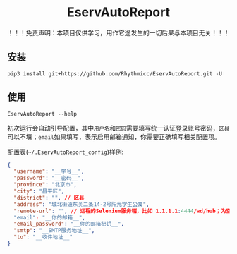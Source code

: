 <h1 style="text-align: center"> EservAutoReport </h1>

！！！免责声明：本项目仅供学习，用作它途发生的一切后果与本项目无关！！！

## 安装

```shell
pip3 install git+https://github.com/Rhythmicc/EservAutoReport.git -U
```

## 使用

```shell
EservAutoReport --help
```

初次运行会自动引导配置，其中`用户名`和`密码`需要填写统一认证登录账号密码，`区县`可以不填；`email`如果填写，表示启用邮箱通知，你需要正确填写相关配置项。

配置表(`~/.EservAutoReport_config`)样例:

```json
{
  "username": "__学号__",
  "password": "__密码__",
  "province": "北京市",
  "city": "昌平区",
  "district": "", // 区县
  "address": "城北街道东关二条14-2号阳光学生公寓",
  "remote-url": "", // 远程的Selenium服务端，比如 1.1.1.1:4444/wd/hub；为空表示使用本机Selenium
  "email": "__你的邮箱__",
  "email_password": "__你的邮箱秘钥__",
  "smtp": "__SMTP服务地址__",
  "to": "__收件地址__"
}
```

